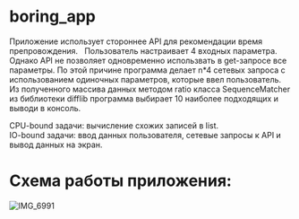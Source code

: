 # boring_app
Приложение использует стороннее API для рекомендации время препровождения.  
Пользователь настраивает 4 входных параметра. Однако API не позволяет одновременно использвать в get-запросе все параметры. По этой причине программа делает n*4 сетевых запроса с использованием одиночных параметров, которые ввел пользователь.  
Из полученного массива данных методом ratio класса SequenceMatcher из библиотеки difflib
программа выбирает 10 наиболее подходящих и выводи в консоль.

CPU-bound задачи: вычисление схожих записей в list. \
IO-bound задачи: ввод данных пользователя, сетевые запросы к API и вывод данных на экран.  
# Схема работы приложения:
![IMG_6991](https://github.com/poserj/boring_app/assets/122611131/051daaa7-abc7-49ca-b51d-1619e7eacd86)
